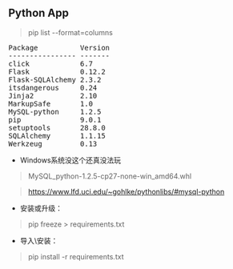 ## Python App

> pip list --format=columns

<pre>
Package          Version
---------------- -------
click            6.7
Flask            0.12.2
Flask-SQLAlchemy 2.3.2
itsdangerous     0.24
Jinja2           2.10
MarkupSafe       1.0
MySQL-python     1.2.5
pip              9.0.1
setuptools       28.8.0
SQLAlchemy       1.1.15
Werkzeug         0.13
</pre>

- Windows系统没这个还真没法玩
> MySQL_python-1.2.5-cp27-none-win_amd64.whl

> https://www.lfd.uci.edu/~gohlke/pythonlibs/#mysql-python


- 安装或升级：

> pip freeze > requirements.txt


- 导入\安装：
> pip install -r requirements.txt